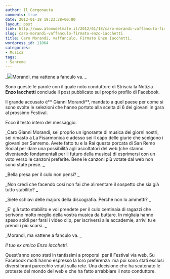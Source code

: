 ```yaml
---
author: Il Gorgonauta
comments: true
date: 2012-01-18 19:23:28+00:00
layout: post
link: http://www.atomodelmale.it/2012/01/18/caro-morandi-vaffanculo-firmato-enzo-iacchetti/
slug: caro-morandi-vaffanculo-firmato-enzo-iacchetti
title: Caro Morandi, vaffanculo. Firmato Enzo Iacchetti.
wordpress_id: 11064
categories:
- Musica
tags:
- Sanremo
---
```


_[![](http://www.atomodelmale.it/wp-content/uploads/2012/01/enzo-iacchetti-300x200.jpg)](http://www.atomodelmale.it/wp-content/uploads/2012/01/enzo-iacchetti.jpeg)Morandi, ma vattene a fanculo va. _

Sono queste le parole con il quale noto conduttore di Striscia la Notizia **Enzo Iacchetti** conclude il post pubblicato sul proprio profilo di Facebook.

Il grande accusato è** Gianni Morandi**, mandato a quel paese per come si sono svolte le selezioni che hanno portato alla scelta di 6 dei giovani in gara al prossimo Festival.

Ecco il testo intero del messaggio.

_Caro Gianni Morandi, sei proprio un ignorante di musica dei giorni nostri, sei rimasto a La Fisarmonica e adesso sei il capo delle giurie che scelgono i giovani per Sanremo. Avete fatto tu e la Rai questa porcata di San Remo Social per dare una possibilità agli ascoltatori del web (che stanno diventando fondamentali per il futuro della musica) di esprimersi con un voto verso le canzoni preferite. Bene le canzoni più votate dal web non sono state prese.
_


_Bella presa per il culo non pensi?
_

_Non credi che facendo così non fai che alimentare il sospetto che sia già tutto stabilito?
_

_Siete schiavi delle majors della discografia. Perché non lo ammetti?
_

_E' già tutto stabilito e voi prendete per il culo centinaia di ragazzi che scrivono molto meglio della vostra musica da buttare. In migliaia hanno speso soldi per farsi i video clip, per iscriversi alle accademie, arrivi tu e prendi i più scarsi.
_

_Morandi, ma vattene a fanculo va.
_

_Il tuo ex amico Enzo Iacchetti._

Quest'anno sono stati in tantissimi a proporsi  per il Festival via web. Su Facebook molti hanno espresso la loro preferenza  ma poi sono stati esclusi diversi brani parecchio votati sulla rete. Una decisione che ha scatenato le proteste del mondo del web e che ha fatto arrabbiare il noto conduttore.

